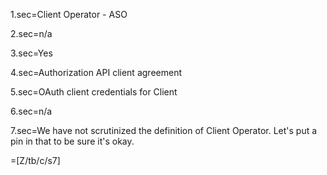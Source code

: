 1.sec=Client Operator - ASO

2.sec=n/a

3.sec=Yes

4.sec=Authorization API client agreement

5.sec=OAuth client credentials for Client

6.sec=n/a

7.sec=We have not scrutinized the definition of Client Operator. Let's put a pin in that to be sure it's okay.


=[Z/tb/c/s7]


